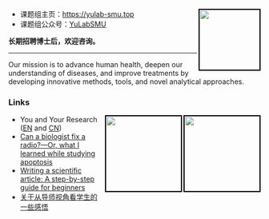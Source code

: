 <a href="https://yulab-smu.top"><img src="https://yulab-smu.top/images/gc.png" style="width:120px;border:2px solid black;" align="right"/></a> 




+ 课题组主页：<https://yulab-smu.top>
+ 课题组公众号：[YuLabSMU](http://yulab-smu.top/images/biobabble.jpg)

**长期招聘博士后，欢迎咨询。**

----

Our mission is to advance human health, deepen our understanding of diseases, and improve treatments by developing innovative methods, tools, and novel analytical approaches.


### Links

<a href="https://weread.qq.com/web/bookDetail/8ad32a00813ab81bbg0183d2"><img src="https://yulab-smu.top/images/book-cover-cn.png" style="height:150px;border:2px solid black;" align="right"/></a>
<a href="https://www.routledge.com/Data-Integration-Manipulation-and-Visualization-of-Phylogenetic-Trees/Yu/p/book/9781032233574"><img src="https://yulab-smu.top/treedata-book/9781032233574_cover_review.png" style="height:150px;border:2px solid black;" align="right"/></a>


+ You and Your Research ([EN](https://www.cs.virginia.edu/~robins/YouAndYourResearch.html) and [CN](https://www.douban.com/note/738530751/?_i=1869561YpDIOEs))
+ [Can a biologist fix a radio?—Or, what I learned while studying apoptosis](https://www.cell.com/cancer-cell/fulltext/S1535-6108%2802%2900133-2)
+ [Writing a scientific article: A step-by-step guide for beginners](https://www.sciencedirect.com/science/article/pii/S1878764915001606)
+ [关于从导师视角看学生的一些感悟](https://mp.weixin.qq.com/s/QJ65x8zMFc0j1rdtMM_G9A)

